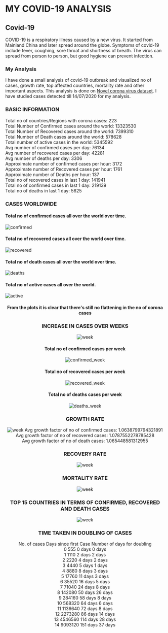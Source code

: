 <h1> MY COVID-19 ANALYSIS </h1>
<h2> Covid-19 </h2>
<p> COVID-19 is a respiratory illness caused by a new virus. It started from Mainland China and later spread around the globe. Symptoms of covid-19 include fever, coughing, sore throat and shortness of breath. The virus can spread from person to person, but good hygiene can prevent infection.</p>

<h3>My Analysis</h3>
I have done a small analysis of covid-19 outbreak and visualized no of cases, growth rate, top affected countries, mortality rate and other important aspects.
This analysis is done on <a href="https://www.kaggle.com/sudalairajkumar/novel-corona-virus-2019-dataset">Novel corona virus dataset</a>. I have studied cases detected till 14/07/2020 for my analysis.

<h3>BASIC INFORMATION</h3>
Total no of countries/Regions with corona cases:  223 <br>
Total Number of Confirmed cases around the world:  13323530 <br>
Total Number of Recovered cases around the world:  7399310<br>
Total Number of Death cases around the world:  578628<br>
Total number of active cases in the world:  5345592<br>
Avg number of confirmed cases per day:  76134<br>
Avg number of recovered cases per day:  42281<br>
Avg number of deaths per day:  3306<br>
Approximate number of confirmed cases per hour:  3172<br>
Approximate number of Recovered cases per hour:  1761<br>
Approximate number of Deaths per hour:  137<br>
Total no of recovered cases in last 1 day: 141941<br>
Total no of confirmed cases in last 1 day: 219139<br>
Total no of deaths in last 1 day: 5625<br>


<h3> CASES WORLDWIDE </h3>
<h4>Total no of confirmed cases all over the world over time.</h4>
<img src="My_covid_analysis/plots/confirmed.png" alt="confirmed">
<h4>Total no of recovered cases all over the world over time.</h4>
<img src="My_covid_analysis/plots/recoveries.png" alt="recovered">
<h4>Total no of death cases all over the world over time.</h4>
<img src="My_covid_analysis/plots/deaths.png" alt="deaths">
<h4>Total no of active cases all over the world.</h4>
<img src="My_covid_analysis/plots/active.png" alt="active">

<center><h4> From the plots it is clear that there's still no flattening in the no of corona cases </h4><center>
  
<h3> INCREASE IN CASES OVER WEEKS </h3>
<img src="My_covid_analysis/plots/cases_over_week.png" alt="week">

<h4>Total no of confirmed cases per week</h4>
<img src="My_covid_analysis/plots/confirmed_per_week.png" alt="confirmed_week">
<h4>Total no of recovered cases per week</h4>
<img src="My_covid_analysis/plots/recovery_per_week.png" alt="recovered_week">
<h4>Total no of deaths cases per week</h4>
<img src="My_covid_analysis/plots/death_per_week.png" alt="deaths_week">

<h3> GROWTH RATE </h3>
<img src="My_covid_analysis/plots/growth_rate.png" alt="week">
Avg growth factor of no of confirmed cases: 1.0638799794321891<br>
Avg growth factor of no of recovered cases: 1.0787552278785428<br>
Avg growth factor of no of death cases: 1.065448581312955<br>
<h3> RECOVERY RATE </h3>
<img src="My_covid_analysis/plots/recovery_rate.png" alt="week">
<h3> MORTALITY RATE</h3>
<img src="My_covid_analysis/plots/mortality_rate.png" alt="week">

<h3> TOP 15 COUNTRIES IN TERMS OF CONFIRMED, RECOVERED AND DEATH CASES</h3>
<img src="My_covid_analysis/plots/countrywise.png" alt="week">

<h3>TIME TAKEN IN DOUBLING OF CASES</h3>
    No. of cases Days since first Case Number of days for doubling<br>
0            555                0 days                      0 days<br>
1           1110                2 days                      2 days<br>
2           2220                4 days                      2 days<br>
3           4440                5 days                      1 days<br>
4           8880                8 days                      3 days<br>
5          17760               11 days                      3 days<br>
6          35520               16 days                      5 days<br>
7          71040               24 days                      8 days<br>
8         142080               50 days                     26 days<br>
9         284160               58 days                      8 days<br>
10        568320               64 days                      6 days<br>
11       1136640               72 days                      8 days<br>
12       2273280               86 days                     14 days<br>
13       4546560              114 days                     28 days<br>
14       9093120              151 days                     37 days<br>






